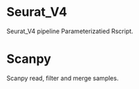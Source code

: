 # Seurat_V4
Seurat_V4 pipeline Parameterizatied Rscript.
# Scanpy
Scanpy read, filter and merge samples.
